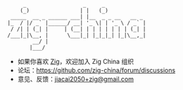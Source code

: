 
```text
     _                  _     _
    (_)                | |   (_)
 _____  __ _ ______ ___| |__  _ _ __   __ _
|_  / |/ _` |______/ __| '_ \| | '_ \ / _` |
 / /| | (_| |     | (__| | | | | | | | (_| |
/___|_|\__, |      \___|_| |_|_|_| |_|\__,_|
        __/ |
       |___/

```

- 如果你喜欢 [Zig](https://ziglang.org/)，欢迎加入 Zig China 组织
- 论坛：https://github.com/zig-china/forum/discussions
- 意见、反馈：jiacai2050+zig@gmail.com
